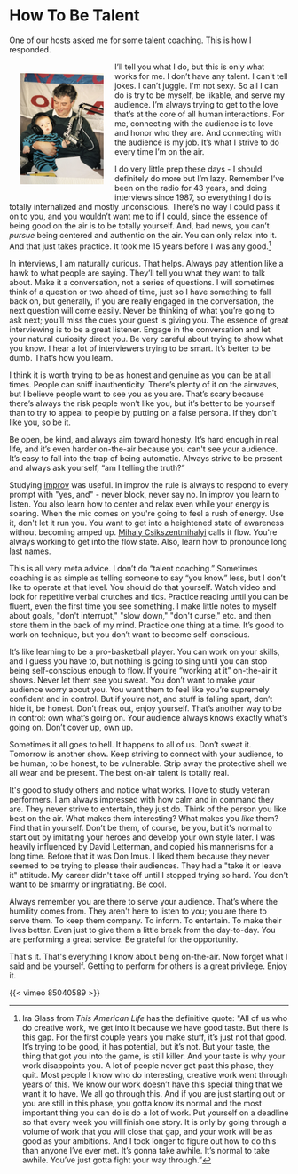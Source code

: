 # How To Be Talent

One of our hosts asked me for some talent coaching. This is how I responded. 
<!--more-->

<img src="/images/FatherandSon.jpg" align=left hspace=20 vspace=20 width=150px alt="Leo teaching his baby boy how to broadcast, KSFO 1994" />I’ll tell you what I do, but this is only what works for me. I don’t have any talent. I can't tell jokes. I can’t juggle. I'm not sexy. So all I can do is try to be myself, be likable, and serve my audience. I’m always trying to get to the love that’s at the core of all human interactions. For me, connecting with the audience is to love and honor who they are. And connecting with the audience is my job. It’s what I strive to do every time I’m on the air.

I do very little prep these days - I should definitely do more but I’m lazy. Remember I’ve been on the radio for 43 years, and doing interviews since 1987, so everything I do is totally internalized and mostly unconscious. There’s no way I could pass it on to you, and you wouldn’t want me to if I could, since the essence of being good on the air is to be totally yourself. And, bad news, you can’t _pursue_ being centered and authentic on the air. You can only relax into it. And that just takes practice. It took me 15 years before I was any good.[^1]

[^1]: Ira Glass from _This American Life_ has the definitive quote: "All of us who do creative work, we get into it because we have good taste. But there is this gap. For the first couple years you make stuff, it’s just not that good. It’s trying to be good, it has potential, but it’s not. But your taste, the thing that got you into the game, is still killer. And your taste is why your work disappoints you. A lot of people never get past this phase, they quit. Most people I know who do interesting, creative work went through years of this. We know our work doesn’t have this special thing that we want it to have. We all go through this. And if you are just starting out or you are still in this phase, you gotta know its normal and the most important thing you can do is do a lot of work. Put yourself on a deadline so that every week you will finish one story. It is only by going through a volume of work that you will close that gap, and your work will be as good as your ambitions. And I took longer to figure out how to do this than anyone I’ve ever met. It’s gonna take awhile. It’s normal to take awhile. You’ve just gotta fight your way through.”

In interviews, I am naturally curious. That helps. Always pay attention like a hawk to what people are saying. They’ll tell you what they want to talk about. Make it a conversation, not a series of questions. I will sometimes think of a question or two ahead of time, just so I have something to fall back on, but generally, if you are really engaged in the conversation, the next question will come easily. Never be thinking of what you’re going to ask next; you’ll miss the cues your guest is giving you. The essence of great interviewing is to be a great listener. Engage in the conversation and let your natural curiosity direct you. Be very careful about trying to show what you know. I hear a lot of interviewers trying to be smart. It’s better to be dumb. That’s how you learn.

I think it is worth trying to be as honest and genuine as you can be at all times. People can sniff inauthenticity. There’s plenty of it on the airwaves, but I believe people want to see you as you are. That’s scary because there’s always the risk people won’t like you, but it’s better to be yourself than to try to appeal to people by putting on a false persona. If they don’t like you, so be it. 

Be open, be kind, and always aim toward honesty. It’s hard enough in real life, and it’s even harder on-the-air because you can't see your audience. It’s easy to fall into the trap of being automatic. Always strive to be present and always ask yourself, “am I telling the truth?”

Studying [improv](https://en.wikipedia.org/wiki/Improvisational_theatre) was useful. In improv the rule is always to respond to every prompt with "yes, and" - never block, never say no. In improv you learn to listen. You also learn how to center and relax even while your energy is soaring. When the mic comes on you're going to feel a rush of energy. Use it, don't let it run you. You want to get into a heightened state of awareness without becoming amped up. [Mihaly Csikszentmihalyi](https://en.wikipedia.org/wiki/Mihaly_Csikszentmihalyi) calls it flow. You're always working to get into the flow state. Also, learn how to pronounce long last names. 

This is all very meta advice. I don’t do “talent coaching.” Sometimes coaching is as simple as telling someone to say “you know” less, but I don’t like to operate at that level. You should do that yourself. Watch video and look for repetitive verbal crutches and tics. Practice reading until you can be fluent, even the first time you see something. I make little notes to myself about goals, "don't interrupt," "slow down," "don't curse," etc. and then store them in the back of my mind. Practice one thing at a time. It’s good to work on technique, but you don’t want to become self-conscious. 

It’s like learning to be a pro-basketball player. You can work on your skills, and I guess you have to, but nothing is going to sing until you can stop being self-conscious enough to flow. If you’re “working at it” on-the-air it shows. Never let them see you sweat. You don’t want to make your audience worry about you. You want them to feel like you’re supremely confident and in control. But if you’re not, and stuff is falling apart, don’t hide it, be honest. Don’t freak out, enjoy yourself. That’s another way to be in control: own what’s going on. Your audience always knows exactly what’s going on. Don’t cover up, own up.

Sometimes it all goes to hell. It happens to all of us. Don’t sweat it. Tomorrow is another show. Keep striving to connect with your audience, to be human, to be honest, to be vulnerable. Strip away the protective shell we all wear and be present. The best on-air talent is totally real. 

It's good to study others and notice what works. I love to study veteran performers. I am always impressed with how calm and in command they are. They never strive to entertain, they just do. Think of the person you like best on the air. What makes them interesting? What makes you _like_ them? Find that in yourself. Don’t be them, of course, be you, but it's normal to start out by imitating your heroes and develop your own style later. I was heavily influenced by David Letterman, and copied his mannerisms for a long time. Before that it was Don Imus. I liked them because they never seemed to be trying to please their audiences. They had a "take it or leave it" attitude. My career didn't take off until I stopped trying so hard. You don't want to be smarmy or ingratiating. Be cool. 

Always remember you are there to serve your audience. That’s where the humility comes from. They aren't here to listen to you; you are there to serve them. To keep them company. To inform. To entertain. To make their lives better. Even just to give them a little break from the day-to-day. You are performing a great service. Be grateful for the opportunity. 

That's it. That's everything I know about being on-the-air. Now forget what I said and be yourself. Getting to perform for others is a great privilege. Enjoy it. 

{{< vimeo 85040589 >}}
